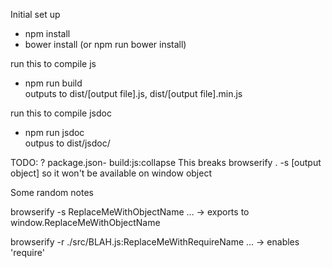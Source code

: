 Initial set up
- npm install
- bower install (or npm run bower install)

run this to compile js
- npm run build<br/>
outputs to dist/[output file].js, dist/[output file].min.js

run this to compile jsdoc
- npm run jsdoc<br/>
outpus to dist/jsdoc/

TODO: ?
package.json- build:js:collapse
This breaks browserify . -s [output object] so it won't be available
on window object

Some random notes

browserify -s ReplaceMeWithObjectName ...
-> exports to window.ReplaceMeWithObjectName

browserify -r ./src/BLAH.js:ReplaceMeWithRequireName ...
-> enables 'require'
<script src="js/BLAH.js"></script>
<script>
var moduleObj = require('ReplaceMeWithRequireName');
console.log('---', moduleObj);
</script>

